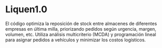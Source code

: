 # Liquen1.0
El código optimiza la reposición de stock entre almacenes de diferentes empresas en última milla, priorizando pedidos según urgencia, margen, volumen, etc. Utiliza análisis multicriterio (MCDA) y programación lineal para asignar pedidos a vehículos y minimizar los costos logísticos.
